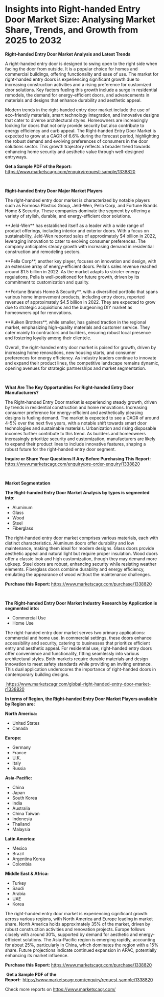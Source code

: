 <p><h1>Insights into Right-handed Entry Door Market Size: Analysing Market Share, Trends, and Growth from 2025 to 2032</h1></p><p><strong>Right-handed Entry Door Market Analysis and Latest Trends</strong></p>
<p><p>A right-handed entry door is designed to swing open to the right side when facing the door from outside. It is a popular choice for homes and commercial buildings, offering functionality and ease of use. The market for right-handed entry doors is experiencing significant growth due to increasing construction activities and a rising preference for customized door solutions. Key factors fueling this growth include a surge in residential remodels, the demand for energy-efficient doors, and advancements in materials and designs that enhance durability and aesthetic appeal. </p><p>Modern trends in the right-handed entry door market include the use of eco-friendly materials, smart technology integration, and innovative designs that cater to diverse architectural styles. Homeowners are increasingly looking for doors that not only provide security but also contribute to energy efficiency and curb appeal. The Right-handed Entry Door Market is expected to grow at a CAGR of 6.6% during the forecast period, highlighting the robust demand and evolving preferences of consumers in the door solutions sector. This growth trajectory reflects a broader trend towards enhancing home security and aesthetic value through well-designed entryways.</p></p>
<p><strong>Get a Sample PDF of the Report:&nbsp;</strong> <a href="https://www.marketscagr.com/enquiry/request-sample/1338820?utm_campaign=1895&utm_medium=2&utm_source=Github&utm_content=ia&utm_term=08012025&utm_id=right-handed-entry-door">https://www.marketscagr.com/enquiry/request-sample/1338820</a></p>
<p>&nbsp;</p>
<p><strong>Right-handed Entry Door Major Market Players</strong></p>
<p><p>The right-handed entry door market is characterized by notable players such as Formosa Plastics Group, Jeld-Wen, Pella Corp, and Fortune Brands Home & Security. These companies dominate the segment by offering a variety of stylish, durable, and energy-efficient door solutions.</p><p>**Jeld-Wen** has established itself as a leader with a wide range of product offerings, including interior and exterior doors. With a focus on sustainability, Jeld-Wen reported sales of approximately $4 billion in 2022, leveraging innovation to cater to evolving consumer preferences. The company anticipates steady growth with increasing demand in residential construction and remodeling sectors.</p><p>**Pella Corp**, another key player, focuses on innovation and design, with an extensive array of energy-efficient doors. Pella's sales revenue reached around $1.5 billion in 2022. As the market adapts to stricter energy regulations, Pella is well-positioned for future growth, driven by its commitment to customization and quality.</p><p>**Fortune Brands Home & Security**, with a diversified portfolio that spans various home improvement products, including entry doors, reported revenues of approximately $4.5 billion in 2022. They are expected to grow due to strategic acquisitions and the burgeoning DIY market as homeowners opt for renovations.</p><p>**Kuiken Brothers**, while smaller, has gained traction in the regional market, emphasizing high-quality materials and customer service. They cater mainly to contractors and builders, ensuring robust local presence and fostering loyalty among their clientele.</p><p>Overall, the right-handed entry door market is poised for growth, driven by increasing home renovations, new housing starts, and consumer preferences for energy efficiency. As industry leaders continue to innovate and expand their product lines, the competitive landscape remains dynamic, opening avenues for strategic partnerships and market segmentation.</p></p>
<p>&nbsp;</p>
<p><strong>What Are The Key Opportunities For Right-handed Entry Door Manufacturers?</strong></p>
<p><p>The Right-handed Entry Door market is experiencing steady growth, driven by trends in residential construction and home renovations. Increasing consumer preference for energy-efficient and aesthetically pleasing designs is fueling demand. The market is expected to see a CAGR of around 4-5% over the next five years, with a notable shift towards smart door technologies and sustainable materials. Urbanization and rising disposable incomes further contribute to this trend. As builders and homeowners increasingly prioritize security and customization, manufacturers are likely to expand their product lines to include innovative features, shaping a robust future for the right-handed entry door segment.</p></p>
<p><strong>Inquire or Share Your Questions If Any Before Purchasing This Report:</strong> <a href="https://www.marketscagr.com/enquiry/pre-order-enquiry/1338820?utm_campaign=1895&utm_medium=2&utm_source=Github&utm_content=ia&utm_term=08012025&utm_id=right-handed-entry-door">https://www.marketscagr.com/enquiry/pre-order-enquiry/1338820</a></p>
<p>&nbsp;</p>
<p><strong>Market Segmentation</strong></p>
<p><strong>The Right-handed Entry Door Market Analysis by types is segmented into:</strong></p>
<p><ul><li>Aluminum</li><li>Glass</li><li>Wood</li><li>Steel</li><li>Fiberglass</li></ul></p>
<p><p>The right-handed entry door market comprises various materials, each with distinct characteristics. Aluminum doors offer durability and low maintenance, making them ideal for modern designs. Glass doors provide aesthetic appeal and natural light but require proper insulation. Wood doors offer a classic look and high customization, though they may demand more upkeep. Steel doors are robust, enhancing security while resisting weather elements. Fiberglass doors combine durability and energy efficiency, emulating the appearance of wood without the maintenance challenges.</p></p>
<p><strong>Purchase this Report:&nbsp;</strong><a href="https://www.marketscagr.com/purchase/1338820?utm_campaign=1895&utm_medium=2&utm_source=Github&utm_content=ia&utm_term=08012025&utm_id=right-handed-entry-door">https://www.marketscagr.com/purchase/1338820</a></p>
<p>&nbsp;</p>
<p><strong>The Right-handed Entry Door Market Industry Research by Application is segmented into:</strong></p>
<p><ul><li>Commercial Use</li><li>Home Use</li></ul></p>
<p><p>The right-handed entry door market serves two primary applications: commercial and home use. In commercial settings, these doors enhance accessibility and security, catering to businesses that prioritize efficient entry and aesthetic appeal. For residential use, right-handed entry doors offer convenience and functionality, fitting seamlessly into various architectural styles. Both markets require durable materials and design innovation to meet safety standards while providing an inviting entrance. This dual application underscores the importance of right-handed doors in contemporary building designs.</p></p>
<p><a href="https://www.marketscagr.com/global-right-handed-entry-door-market-r1338820?utm_campaign=1895&utm_medium=2&utm_source=Github&utm_content=ia&utm_term=08012025&utm_id=right-handed-entry-door">&nbsp;https://www.marketscagr.com/global-right-handed-entry-door-market-r1338820</a></p>
<p><strong>In terms of Region, the Right-handed Entry Door Market Players available by Region are:</strong></p>
<p>
    <p> <strong> North America: </strong>
        <ul>
            <li>United States</li>
            <li>Canada</li>
        </ul>
        </p> 
    <p> <strong> Europe: </strong>
        <ul>
            <li>Germany</li>
            <li>France</li>
            <li>U.K.</li>
            <li>Italy</li>
            <li>Russia</li>
        </ul>
        </p> 
    <p> <strong> Asia-Pacific: </strong>
        <ul>
            <li>China</li>
            <li>Japan</li>
            <li>South Korea</li>
            <li>India</li>
            <li>Australia</li>
            <li>China Taiwan</li>
            <li>Indonesia</li>
            <li>Thailand</li>
            <li>Malaysia</li>
        </ul>
        </p> 
    <p> <strong> Latin America: </strong>
        <ul>
            <li>Mexico</li>
            <li>Brazil</li>
            <li>Argentina Korea</li>
            <li>Colombia</li>
        </ul>
        </p> 
    <p> <strong> Middle East & Africa: </strong>
        <ul>
            <li>Turkey</li>
            <li>Saudi</li>
            <li>Arabia</li>
            <li>UAE</li>
            <li>Korea</li>
        </ul>
    </p>
    </p>
<p><p>The right-handed entry door market is experiencing significant growth across various regions, with North America and Europe leading in market share. North America holds approximately 35% of the market, driven by robust construction activities and renovation projects. Europe follows closely with around 30%, supported by demand for aesthetic and energy-efficient solutions. The Asia-Pacific region is emerging rapidly, accounting for about 25%, particularly in China, which dominates the region with a 15% share. Future projections indicate continued expansion in APAC, potentially enhancing its market influence.</p></p>
<p><strong>Purchase this Report: </strong><a href="https://www.marketscagr.com/purchase/1338820?utm_campaign=1895&utm_medium=2&utm_source=Github&utm_content=ia&utm_term=08012025&utm_id=right-handed-entry-door">https://www.marketscagr.com/purchase/1338820</a></p>
<p>&nbsp;<strong>Get a Sample PDF of the Report:&nbsp;&nbsp;</strong><a href="https://www.marketscagr.com/enquiry/request-sample/1338820?utm_campaign=1895&utm_medium=2&utm_source=Github&utm_content=ia&utm_term=08012025&utm_id=right-handed-entry-door">https://www.marketscagr.com/enquiry/request-sample/1338820</a></p>
<p><strong></strong></p>
<p>Check more reports on <a href="https://www.marketscagr.com/?utm_campaign=1895&utm_medium=2&utm_source=Github&utm_content=ia&utm_term=08012025&utm_id=right-handed-entry-door">https://www.marketscagr.com/</a></p>